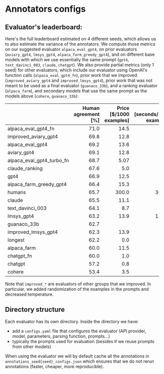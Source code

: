 # Annotators configs

## Evaluator's leaderboard:

Here's the full leaderboard estimated on 4 different seeds, which allows us to also estimate the variance of the
annotators.
We compute those metrics on our suggested evaluator `alpaca_eval_gpt4`, on prior
evaluators (`aviary_gpt4`, `lmsys_gpt4`, `alpaca_farm_greedy_gpt4`), and on different base models with which we use
essentially the same prompt (`gpt4`, `text_davinci_003`, `claude`, `chatgpt`).
We also provide partial metrics (only 1 seed) for other evaluators, which include our evaluator using OpenAI's function
calls (`alpaca_eval_gpt4_fn`), prior work that we
improved (`improved_aviary_gpt4` and `improved_lmsys_gpt4`), prior work that was not meant to be used as a final
evaluator (`guanaco_33b`), and a ranking evaluator (`alpaca_farm`), and secondary models that use the same prompt as the
models above (`cohere`, `guanaco_33b`):

|                           | Human agreement [%] | Price [$/1000 examples] | Time [seconds/1000 examples] | Bias | Variance | Proba. prefer longer | Proba. prefer lists | Proba. prefer 1 | # parsed | mode     |
|:--------------------------|--------------------:|------------------------:|-----------------------------:|-----:|---------:|---------------------:|--------------------:|----------------:|---------:|:---------|
| alpaca_eval_gpt4_fn       |                71.0 |                    14.5 |                         5046 | 27.6 |     11.1 |                 0.75 |                0.63 |            0.48 |     2592 | verified |
| improved_aviary_gpt4      |                69.8 |                    12.8 |                         1831 |      |          |                 0.73 |                0.68 |            0.49 |      648 | verified |
| alpaca_eval_gpt4          |                69.2 |                    13.6 |                         1455 | 28.4 |     14.6 |                 0.68 |                0.69 |            0.50 |     2592 | minimal  |
| aviary_gpt4               |                69.1 |                    12.8 |                         1869 | 29.5 |     13.1 |                 0.70 |                0.65 |            0.53 |     2592 | minimal  |
| alpaca_eval_gpt4_turbo_fn |                68.7 |                    5.07 |                          827 |      |          |                 0.64 |                0.59 |            0.51 |      648 | minimal  |
| claude_ranking            |                67.6 |                     5.0 |                          218 |      |          |                 0.73 |                0.63 |            0.46 |      648 | verified |
| gpt4                      |                66.9 |                    12.5 |                         1037 | 31.5 |     14.6 |                 0.65 |                0.61 |            0.54 |     2592 | minimal  |
| alpaca_farm_greedy_gpt4   |                66.4 |                    15.3 |                          878 | 30.2 |     19.3 |                 0.60 |                0.59 |            0.54 |     2592 | minimal  |
| humans                    |                65.7 |                   300.0 |                        36800 |  0.0 |     34.3 |                 0.64 |                0.61 |            0.52 |     2592 | minimal  |
| claude                    |                65.5 |                    11.1 |                          173 | 31.9 |     18.0 |                 0.62 |                0.58 |            0.49 |     2592 | minimal  |
| text_davinci_003          |                64.1 |                     8.7 |                          121 | 33.8 |     22.7 |                 0.70 |                0.64 |            0.47 |     2592 | minimal  |
| lmsys_gpt4                |                63.2 |                    13.9 |                        17982 | 34.7 |     16.1 |                 0.74 |                0.64 |            0.56 |     2592 | minimal  |
| guanaco_33b               |                62.7 |                         |                          911 |      |          |                 0.70 |                0.72 |            0.43 |      451 | verified |
| improved_lmsys_gpt4       |                62.3 |                    13.9 |                         5398 |      |          |                 0.75 |                0.67 |            0.51 |      648 | verified |
| longest                   |                62.2 |                     0.0 |                            0 | 37.8 |      0.0 |                 1.00 |                0.85 |            0.42 |     2592 | verified |
| alpaca_farm               |                60.0 |                    11.5 |                          820 |      |          |                 0.60 |                0.63 |            0.52 |      648 | verified |
| chatgpt_fn                |                60.0 |                     1.0 |                          530 | 36.9 |     27.7 |                 0.62 |                0.65 |            0.49 |     2592 | minimal  |
| chatgpt                   |                57.2 |                     0.8 |                          285 | 39.4 |     34.1 |                 0.59 |                0.56 |            0.49 |     2589 | minimal  |
| cohere                    |                53.4 |                     3.5 |                          217 |      |          |                 0.50 |                0.51 |            0.47 |      648 | verified |

[//]: # (|                         | Human agreement [%] | Price [$/1000 examples] | Time [seconds/1000 examples] | Bias | Variance | Proba. prefer longer | Proba. prefer lists | Proba. prefer 1 | # parsed | mode     |)

[//]: # (|:------------------------|--------------------:|------------------------:|-----------------------------:|-----:|---------:|---------------------:|--------------------:|----------------:|---------:|:---------|)

[//]: # (| improved_aviary_gpt4    |                69.8 |                    12.8 |                         1831 |      |          |                 0.73 |                0.68 |            0.49 |      648 | verified |)

[//]: # (| alpaca_eval_gpt4        |                69.2 |                    13.6 |                         1455 | 28.4 |     14.6 |                 0.68 |                0.69 |            0.50 |     2592 | minimal  |)

[//]: # (| aviary_gpt4             |                69.1 |                    12.8 |                         1869 | 29.5 |     13.1 |                 0.70 |                0.65 |            0.53 |     2592 | minimal  |)

[//]: # (| claude_ranking          |                67.6 |                     5.0 |                          218 |      |          |                 0.73 |                0.63 |            0.46 |      648 | verified |)

[//]: # (| gpt4                    |                66.9 |                    12.5 |                         1037 | 31.5 |     14.6 |                 0.65 |                0.61 |            0.54 |     2592 | minimal  |)

[//]: # (| alpaca_farm_greedy_gpt4 |                66.4 |                    15.3 |                          878 | 30.2 |     19.3 |                 0.60 |                0.59 |            0.54 |     2592 | minimal  |)

[//]: # (| humans                  |                65.7 |                   300.0 |                        36800 |  0.0 |          |                 0.64 |                0.61 |            0.52 |     2592 | minimal  |)

[//]: # (| claude                  |                65.5 |                    11.1 |                          173 | 31.9 |     18.0 |                 0.62 |                0.58 |            0.49 |     2592 | minimal  |)

[//]: # (| text_davinci_003        |                64.1 |                     8.7 |                          121 | 33.8 |     22.7 |                 0.70 |                0.64 |            0.47 |     2592 | minimal  |)

[//]: # (| lmsys_gpt4              |                63.2 |                    13.9 |                        17982 | 34.7 |     16.1 |                 0.74 |                0.64 |            0.56 |     2592 | minimal  |)

[//]: # (| guanaco_33b             |                62.7 |                         |                          911 |      |          |                 0.70 |                0.72 |            0.43 |      451 | verified |)

[//]: # (| improved_lmsys_gpt4     |                62.3 |                    13.9 |                         5398 |      |          |                 0.75 |                0.67 |            0.51 |      648 | verified |)

[//]: # (| longest                 |                62.2 |                     0.0 |                            0 | 37.8 |      0.0 |                 1.00 |                0.85 |            0.42 |     2592 | verified |)

[//]: # (| alpaca_farm             |                60.0 |                    11.5 |                          820 |      |          |                 0.60 |                0.63 |            0.52 |      648 | verified |)

[//]: # (| chatgpt                 |                57.2 |                     0.8 |                          285 | 39.4 |     34.1 |                 0.59 |                0.56 |            0.49 |     2589 | minimal  |)

[//]: # (| cohere                  |                53.4 |                     3.5 |                          217 |      |          |                 0.50 |                0.51 |            0.47 |      648 | verified |)

Note that `improved_*` are evaluators of other groups that we improved. In particular, we added randomization of the
examples in the prompts and decreased temperature.

## Directory structure

Each evaluator has its own directory. Inside the directory we have:

- add a `configs.yaml` file that configures the evaluator (API provider, model, parameters, parsing function,
  prompts...)
- typically the prompts used for evaluation (besides if we reuse prompts from other models)

When using the evaluator we will by default cache all the annotations in `annotations_seed{seed}_configs.json` which
ensures that we do not rerun annotations (faster, cheaper, more reproducible).  
